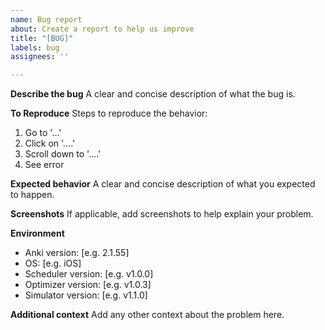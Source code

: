 ```yaml
---
name: Bug report
about: Create a report to help us improve
title: "[BUG]"
labels: bug
assignees: ''

---
```


**Describe the bug**
A clear and concise description of what the bug is.

**To Reproduce**
Steps to reproduce the behavior:
1. Go to '...'
2. Click on '....'
3. Scroll down to '....'
4. See error

**Expected behavior**
A clear and concise description of what you expected to happen.

**Screenshots**
If applicable, add screenshots to help explain your problem.

**Environment**
 - Anki version: [e.g. 2.1.55]
 - OS: [e.g. iOS]
 - Scheduler version: [e.g. v1.0.0]
 - Optimizer version: [e.g. v1.0.3]
 - Simulator version: [e.g. v1.1.0]

**Additional context**
Add any other context about the problem here.
